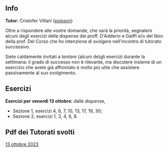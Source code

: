 ## Info

**Tutor:** Cristofer Villani ([poisson](https://poisson.phc.dm.unipi.it/~cvillani)) 

Oltre a rispondere alle vostre domande, che sarà la priorità, segnalerò alcuni degli esercizi delle dispense dei proff. D'Adderio e Gaiffi e/o del libro della prof. Del Corso che ho intenzione di svolgere nell'incontro di tutorato successivo. 

Siete caldamente invitati a *tentare* (alcuni de)gli esercizi durante la settimana: il grado di successo non è rilevante, ma discutere insieme di un esercizio che avete già affrontato è molto più utile che assistere passivamente al suo svolgimento. 

## Esercizi

**Esercizi per venerdì 13 ottobre:** dalle dispense, 
<ul>
<li> Sezione 1, esercizi 4, 6, 7, 10, 13, 17, 19, 30;
<li> Sezione 2, esercizi 1, 3, 4, 6, 8.
</ul>

## Pdf dei Tutorati svolti

[13 ottobre 2023](tutorato/TutoratoAritmetica13102023)
